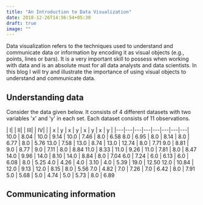```yaml
---
title: "An Introduction to Data Visualization"
date: 2018-12-26T14:56:54+05:30
draft: true
image: ""
---
```

Data visualization refers to the techniques used to understand and communicate data or information by encoding it as visual objects (e.g., points, lines or bars). It is a very important skill to possess when working with data and is an absolute must for all data analysts and data scientists. In this blog I will try and illustrate the importance of using visual objects to understand and communicate data.

## Understanding data
Consider the data given below. It consists of 4 different datasets with two variables 'x' and 'y' in each set.
Each dataset consists of 11 observations.

|   I|   |   II|   |   III|   |   IV|   |
| x  | y  | x  | y  |  x | y  | x  | y  |
|---|---|---|---|---|---|---|---|
10.0 |	8.04 |	10.0 |	9.14 |	10.0 |	7.46 |	8.0 |	6.58
8.0 |	6.95 |	8.0 |	8.14 |	8.0 |	6.77 |	8.0 |	5.76
13.0 |	7.58 |	13.0 |	8.74 |	13.0 |	12.74 |	8.0 |	7.71
9.0 |	8.81 |	9.0 |	8.77 |	9.0 |	7.11 |	8.0 |	8.84
11.0 |	8.33 |	11.0 |	9.26 |	11.0 |	7.81 |	8.0 |	8.47
14.0 |	9.96 |	14.0 |	8.10 |	14.0 |	8.84 |	8.0 |	7.04
6.0 |	7.24 |	6.0 |	6.13 |	6.0 |	6.08 |	8.0 |	5.25
4.0 |	4.26 |	4.0 |	3.10 |	4.0 |	5.39 |	19.0 |	12.50
12.0 |	10.84 |	12.0 |	9.13 |	12.0 |	8.15 |	8.0 |	5.56
7.0 |	4.82 |	7.0 |	7.26 |	7.0 |	6.42 |	8.0 |	7.91
5.0 |	5.68 |	5.0 |	4.74 |	5.0 |	5.73 |	8.0 |	6.89 

## Communicating information
